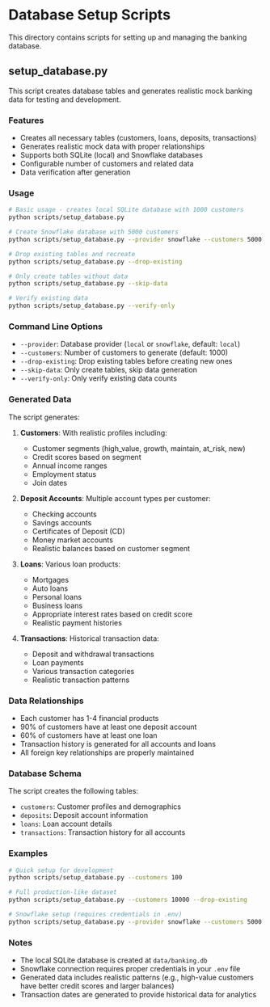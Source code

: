 # Database Setup Scripts

This directory contains scripts for setting up and managing the banking database.

## setup_database.py

This script creates database tables and generates realistic mock banking data for testing and development.

### Features

- Creates all necessary tables (customers, loans, deposits, transactions)
- Generates realistic mock data with proper relationships
- Supports both SQLite (local) and Snowflake databases
- Configurable number of customers and related data
- Data verification after generation

### Usage

```bash
# Basic usage - creates local SQLite database with 1000 customers
python scripts/setup_database.py

# Create Snowflake database with 5000 customers
python scripts/setup_database.py --provider snowflake --customers 5000

# Drop existing tables and recreate
python scripts/setup_database.py --drop-existing

# Only create tables without data
python scripts/setup_database.py --skip-data

# Verify existing data
python scripts/setup_database.py --verify-only
```

### Command Line Options

- `--provider`: Database provider (`local` or `snowflake`, default: `local`)
- `--customers`: Number of customers to generate (default: 1000)
- `--drop-existing`: Drop existing tables before creating new ones
- `--skip-data`: Only create tables, skip data generation
- `--verify-only`: Only verify existing data counts

### Generated Data

The script generates:

1. **Customers**: With realistic profiles including:
   - Customer segments (high_value, growth, maintain, at_risk, new)
   - Credit scores based on segment
   - Annual income ranges
   - Employment status
   - Join dates

2. **Deposit Accounts**: Multiple account types per customer:
   - Checking accounts
   - Savings accounts
   - Certificates of Deposit (CD)
   - Money market accounts
   - Realistic balances based on customer segment

3. **Loans**: Various loan products:
   - Mortgages
   - Auto loans
   - Personal loans
   - Business loans
   - Appropriate interest rates based on credit score
   - Realistic payment histories

4. **Transactions**: Historical transaction data:
   - Deposit and withdrawal transactions
   - Loan payments
   - Various transaction categories
   - Realistic transaction patterns

### Data Relationships

- Each customer has 1-4 financial products
- 90% of customers have at least one deposit account
- 60% of customers have at least one loan
- Transaction history is generated for all accounts and loans
- All foreign key relationships are properly maintained

### Database Schema

The script creates the following tables:

- `customers`: Customer profiles and demographics
- `deposits`: Deposit account information
- `loans`: Loan account details
- `transactions`: Transaction history for all accounts

### Examples

```bash
# Quick setup for development
python scripts/setup_database.py --customers 100

# Full production-like dataset
python scripts/setup_database.py --customers 10000 --drop-existing

# Snowflake setup (requires credentials in .env)
python scripts/setup_database.py --provider snowflake --customers 5000
```

### Notes

- The local SQLite database is created at `data/banking.db`
- Snowflake connection requires proper credentials in your `.env` file
- Generated data includes realistic patterns (e.g., high-value customers have better credit scores and larger balances)
- Transaction dates are generated to provide historical data for analytics